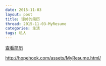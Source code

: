 ```yaml
---
date: 2015-11-03
layout: post
title: 谭帅的简历
thread: 2015-11-03-MyResume
categories: 生活
tags: 私人
---
```


<a href = "/assets/MyResume.html">查看简历<a/>

<http://hopehook.com/assets/MyResume.html/>
